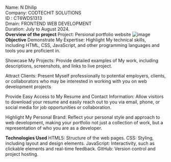 Name: N Dhilip<br>
Company: CODTECHIT SOLUTIONS<br>
ID      :  CT6WDS1313<br>
Dmain: FRONTEND WEB DEVELOPMENT<br>
Duration: July to August 2024.<br>
**Overview of the project**
Project: Persional portfolio website
![image](https://github.com/user-attachments/assets/7fe8c2b8-4cce-4a4e-8c2d-fbfacaa6c4d7)
**Objective**
Demonstrate My Expertise: Highlight My technical skills,
including HTML, CSS, JavaScript, and other programming languages and tools you are proficient in.

Showcase My Projects: Provide detailed examples of 
My work, including descriptions, screenshots, and links to live project.

Attract Clients: Present Myself professionally to potential employers, 
clients, or collaborators who may be interested in working with you on 
web development projects

Provide Easy Access to My Resume and Contact Information: Allow visitors
to download your resume and easily reach out to you via email, phone, or 
social media for job opportunities or collaboration.

Highlight My Personal Brand: Reflect your personal style and approach to web development,
making your portfolio not just a collection of work, but a representation of who you are 
as a developer.

**Technologies Used**
HTML5: Structure of the web pages.
CSS: Styling, including layout and design elements.
JavaScript: Interactivity, such as clickable elements and real-time feedback.
GitHub: Version control and project hosting.

